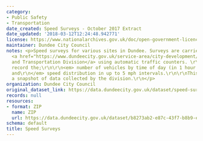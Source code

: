```yaml
---
category:
- Public Safety
- Transportation
date_created: Speed Surveys - October 2017 Extract
date_updated: '2018-03-12T12:24:48.942771'
license: https://www.nationalarchives.gov.uk/doc/open-government-licence/version/3/
maintainer: Dundee City Council
notes: <p>Speed surveys for various sites in Dundee. Surveys are carried out by the
  <a href="https://www.dundeecity.gov.uk/service-area/city-development/roads-and-transportation">Roads
  and Transportation Division</a> using automatic traffic counters. \r\n\r\nThe counters
  record the;\r\n\r\n<em> number of vehicles by time of day (in 1 hour intervals),
  and\r\n</em> speed distribution in up to 5 mph intervals.\r\n\r\nThis extract provides
  a snapshot of data collected by the division.\r\n</p>
organization: Dundee City Council
original_dataset_link: https://data.dundeecity.gov.uk/dataset/speed-surveys
records: null
resources:
- format: ZIP
  name: ZIP
  url: https://data.dundeecity.gov.uk/dataset/b8273ab2-e87c-43f7-b8b9-e7699a847659/resource/46bfcf3b-98c0-41ad-a949-84ddfe4cfca0/download/speed-surveys-october_2017_export.zip
schema: default
title: Speed Surveys
---
```

